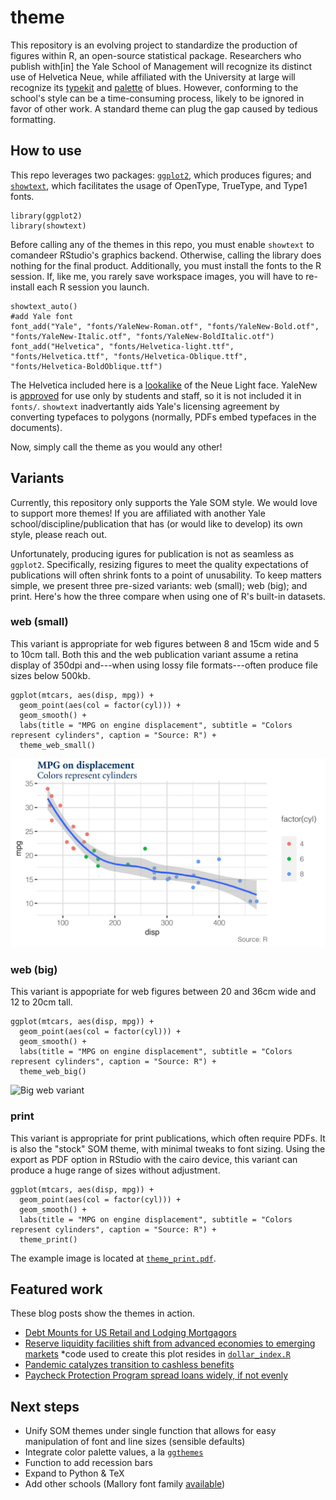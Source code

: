 # theme

This repository is an evolving project to standardize the production of figures within R, an open-source statistical package. Researchers who publish with[in] the Yale School of Management will recognize its distinct use of Helvetica Neue, while affiliated with the University at large will recognize its [typekit](https://yaleidentity.yale.edu/web) and [palette](https://toolness.github.io/accessible-color-matrix/?n=white&n=light&n=emphasis&n=Yale%20blue&n=black&v=F9F9F9&v=63AAFF&v=286DC0&v=00356B&v=222222) of blues. However, conforming to the school's style can be a time-consuming process, likely to be ignored in favor of other work. A standard theme can plug the gap caused by tedious formatting.

## How to use
This repo leverages two packages: [`ggplot2`](https://ggplot2.tidyverse.org/), which produces figures; and [`showtext`](https://github.com/yixuan/showtext), which facilitates the usage of OpenType, TrueType, and Type1 fonts.
```
library(ggplot2)
library(showtext)
```

Before calling any of the themes in this repo, you must enable `showtext` to comandeer RStudio's graphics backend.
Otherwise, calling the library does nothing for the final product.
Additionally, you must install the fonts to the R session.
If, like me, you rarely save workspace images, you will have to re-install each R session you launch.
```
showtext_auto()
#add Yale font
font_add("Yale", "fonts/YaleNew-Roman.otf", "fonts/YaleNew-Bold.otf", "fonts/YaleNew-Italic.otf", "fonts/YaleNew-BoldItalic.otf")
font_add("Helvetica", "fonts/Helvetica-light.ttf", "fonts/Helvetica.ttf", "fonts/Helvetica-Oblique.ttf", "fonts/Helvetica-BoldOblique.ttf")
```
The Helvetica included here is a [lookalike](https://www.dafontfree.io/helvetica-neue-font-free/) of the Neue Light face.
YaleNew is [approved](https://yaleidentity.yale.edu/typefaces) for use only by students and staff, so it is not included it in `fonts/`.
`showtext` inadvertantly aids Yale's licensing agreement by converting typefaces to polygons (normally, PDFs embed typefaces in the documents).

Now, simply call the theme as you would any other!

## Variants
Currently, this repository only supports the Yale SOM style. We would love to support more themes! If you are affiliated with another Yale school/discipline/publication that has (or would like to develop) its own style, please reach out.

Unfortunately, producing igures for publication is not as seamless as `ggplot2`.
Specifically, resizing figures to meet the quality expectations of publications will often shrink fonts to a point of unusability.
To keep matters simple, we present three pre-sized variants: web (small); web (big); and print.
Here's how the three compare when using one of R's built-in datasets.

### web (small)
This variant is appropriate for web figures between 8 and 15cm wide and 5 to 10cm tall. Both this and the web publication variant assume a retina display of 350dpi and---when using lossy file formats---often produce file sizes below 500kb.
```
ggplot(mtcars, aes(disp, mpg)) +
  geom_point(aes(col = factor(cyl))) +
  geom_smooth() +
  labs(title = "MPG on engine displacement", subtitle = "Colors represent cylinders", caption = "Source: R") +
  theme_web_small()
```
![Small web variant example](examples/theme_web_small.jpg)

### web (big)
This variant is appopriate for web figures between 20 and 36cm wide and 12 to 20cm tall.
```
ggplot(mtcars, aes(disp, mpg)) +
  geom_point(aes(col = factor(cyl))) +
  geom_smooth() +
  labs(title = "MPG on engine displacement", subtitle = "Colors represent cylinders", caption = "Source: R") +
  theme_web_big()
```
![Big web variant](examples/theme_web_big.png)

### print
This variant is appropriate for print publications, which often require PDFs.
It is also the "stock" SOM theme, with minimal tweaks to font sizing.
Using the export as PDF option in RStudio with the cairo device, this variant can produce a huge range of sizes without adjustment.
```
ggplot(mtcars, aes(disp, mpg)) +
  geom_point(aes(col = factor(cyl))) +
  geom_smooth() +
  labs(title = "MPG on engine displacement", subtitle = "Colors represent cylinders", caption = "Source: R") +
  theme_print()
```
The example image is located at [`theme_print.pdf`](examples/theme_print.pdf).

## Featured work
These blog posts show the themes in action.
* [Debt Mounts for US Retail and Lodging Mortgagors](https://som.yale.edu/blog/debt-mounts-for-us-retail-and-lodging-mortgagors)
* [Reserve liquidity facilities shift from advanced economies to emerging markets](https://som.yale.edu/blog/reserve-liquidity-facilities-shift-from-advanced-economies-to-emerging-markets) *code used to create this plot resides in [`dollar_index.R`](dollar_index.R)
* [Pandemic catalyzes transition to cashless benefits](https://som.yale.edu/blog/pandemic-catalyzes-transition-to-cashless-benefits)
* [Paycheck Protection Program spread loans widely, if not evenly](https://som.yale.edu/blog/paycheck-protection-program-spread-loans-widely-if-not-evenly)

## Next steps
* Unify SOM themes under single function that allows for easy manipulation of font and line sizes (sensible defaults)
* Integrate color palette values, a la [`ggthemes`](https://yutannihilation.github.io/allYourFigureAreBelongToUs/ggthemes/)
* Function to add recession bars
* Expand to Python & TeX
* Add other schools (Mallory font family [available](https://www.cufonfonts.com/font/mallory))